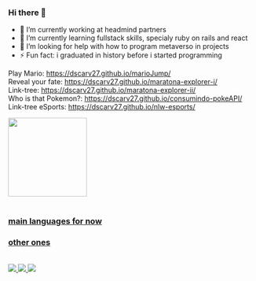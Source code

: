 ### Hi there 👋
- 🔭 I’m currently working at headmind partners
- 🌱 I’m currently learning fullstack skills, specialy ruby on rails and react
- 🤔 I’m looking for help with how to program metaverso in projects
- ⚡ Fun fact: i graduated in history before i started programming 

Play Mario: https://dscarv27.github.io/marioJump/ <br>
Reveal your fate: https://dscarv27.github.io/maratona-explorer-i/ <br>
Link-tree: https://dscarv27.github.io/maratona-explorer-ii/ <br>
Who is that Pokemon?: https://dscarv27.github.io/consumindo-pokeAPI/ <br>
Link-tree eSports: https://dscarv27.github.io/nlw-esports/

<div>
<a href="https://github.com/dscarv27">
<img height="160em" src="https://github-readme-stats.vercel.app/api/top-langs/?username=dscarv27&layout=compact&langs_count=7&theme=dracula"/>
</div>
<br>
<div style="display: inline_block">
  <h3>main languages for now</h3>
  
  <h3>other ones</h3>
  
</div>
<br>
<a href= "https://www.twitter.com/dscarv27"><img src="https://img.shields.io/badge/Twitter-1DA1F2?style=for-the-badge&logo=twitter&logoColor=white">
<a href= "mailto:contato@dscarv27"><img src="https://img.shields.io/badge/Gmail-D14836?style=for-the-badge&logo=gmail&logoColor=white" target="_blank">
<a href= "https://www.linkedin.com/in/dscarv27" target="_blank"><img src="https://img.shields.io/badge/-LinkedIn-%230077B5?style=for-the-badge&logo=linkedin&logoColor=white" target="_blank">
  </body>
<!-- 
- 👯 I’m looking to collaborate on ...
- 💬 Ask me about ...
- 📫 How to reach me: look for dscarv27 on twitter and linkedin
- 😄 Pronouns: he/him -->
